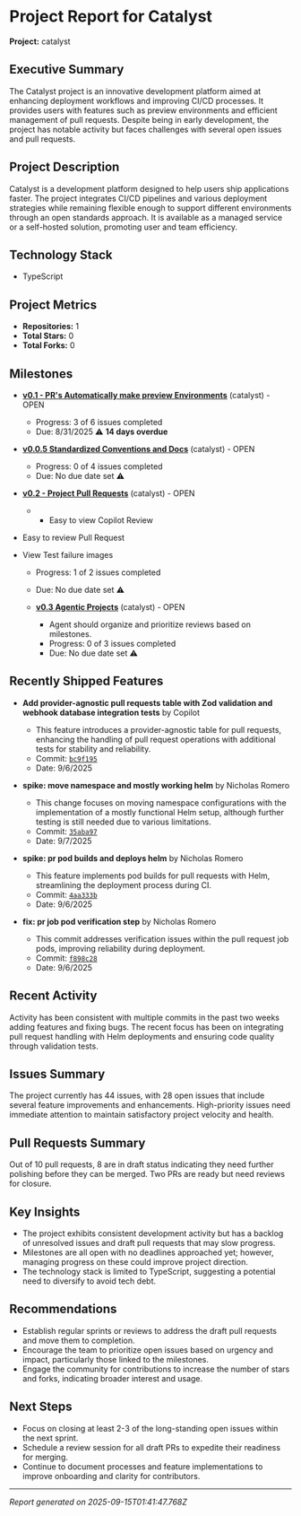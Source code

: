 
# Project Report for Catalyst

**Project:** catalyst

## Executive Summary
The Catalyst project is an innovative development platform aimed at enhancing deployment workflows and improving CI/CD processes. It provides users with features such as preview environments and efficient management of pull requests. Despite being in early development, the project has notable activity but faces challenges with several open issues and pull requests.

## Project Description
Catalyst is a development platform designed to help users ship applications faster. The project integrates CI/CD pipelines and various deployment strategies while remaining flexible enough to support different environments through an open standards approach. It is available as a managed service or a self-hosted solution, promoting user and team efficiency.

## Technology Stack
  - TypeScript

## Project Metrics
- **Repositories:** 1
- **Total Stars:** 0
- **Total Forks:** 0

## Milestones
  - **[v0.1 - PR's Automatically make preview Environments](https://github.com/ncrmro/catalyst/milestone/1)** (catalyst) - OPEN
    - Progress: 3 of 6 issues completed
    - Due: 8/31/2025 ⚠️ **14 days overdue**

  - **[v0.0.5 Standardized Conventions and Docs](https://github.com/ncrmro/catalyst/milestone/4)** (catalyst) - OPEN
    - Progress: 0 of 4 issues completed
    - Due: No due date set ⚠️

  - **[v0.2 - Project Pull Requests](https://github.com/ncrmro/catalyst/milestone/2)** (catalyst) - OPEN
    - - Easy to view Copilot Review
- Easy to review Pull Request
- View Test failure images
    - Progress: 1 of 2 issues completed
    - Due: No due date set ⚠️

  - **[v0.3 Agentic Projects](https://github.com/ncrmro/catalyst/milestone/3)** (catalyst) - OPEN
    - Agent should organize and prioritize reviews based on milestones.
    - Progress: 0 of 3 issues completed
    - Due: No due date set ⚠️


## Recently Shipped Features
  - **Add provider-agnostic pull requests table with Zod validation and webhook database integration tests** by Copilot
    - This feature introduces a provider-agnostic table for pull requests, enhancing the handling of pull request operations with additional tests for stability and reliability.
    - Commit: [`bc9f195`](https://github.com/ncrmro/catalyst/commit/bc9f195)
    - Date: 9/6/2025

  - **spike: move namespace and mostly working helm** by Nicholas Romero
    - This change focuses on moving namespace configurations with the implementation of a mostly functional Helm setup, although further testing is still needed due to various limitations.
    - Commit: [`35aba97`](https://github.com/ncrmro/catalyst/commit/35aba97)
    - Date: 9/7/2025

  - **spike: pr pod builds and deploys helm** by Nicholas Romero
    - This feature implements pod builds for pull requests with Helm, streamlining the deployment process during CI.
    - Commit: [`4aa333b`](https://github.com/ncrmro/catalyst/commit/4aa333b)
    - Date: 9/6/2025

  - **fix: pr job pod verification step** by Nicholas Romero
    - This commit addresses verification issues within the pull request job pods, improving reliability during deployment.
    - Commit: [`f898c28`](https://github.com/ncrmro/catalyst/commit/f898c28)
    - Date: 9/6/2025


## Recent Activity
Activity has been consistent with multiple commits in the past two weeks adding features and fixing bugs. The recent focus has been on integrating pull request handling with Helm deployments and ensuring code quality through validation tests.

## Issues Summary
The project currently has 44 issues, with 28 open issues that include several feature improvements and enhancements. High-priority issues need immediate attention to maintain satisfactory project velocity and health.

## Pull Requests Summary
Out of 10 pull requests, 8 are in draft status indicating they need further polishing before they can be merged. Two PRs are ready but need reviews for closure.

## Key Insights
  - The project exhibits consistent development activity but has a backlog of unresolved issues and draft pull requests that may slow progress.
  - Milestones are all open with no deadlines approached yet; however, managing progress on these could improve project direction.
  - The technology stack is limited to TypeScript, suggesting a potential need to diversify to avoid tech debt.

## Recommendations
  - Establish regular sprints or reviews to address the draft pull requests and move them to completion.
  - Encourage the team to prioritize open issues based on urgency and impact, particularly those linked to the milestones.
  - Engage the community for contributions to increase the number of stars and forks, indicating broader interest and usage.

## Next Steps
  - Focus on closing at least 2-3 of the long-standing open issues within the next sprint.
  - Schedule a review session for all draft PRs to expedite their readiness for merging.
  - Continue to document processes and feature implementations to improve onboarding and clarity for contributors.

---
*Report generated on 2025-09-15T01:41:47.768Z*
